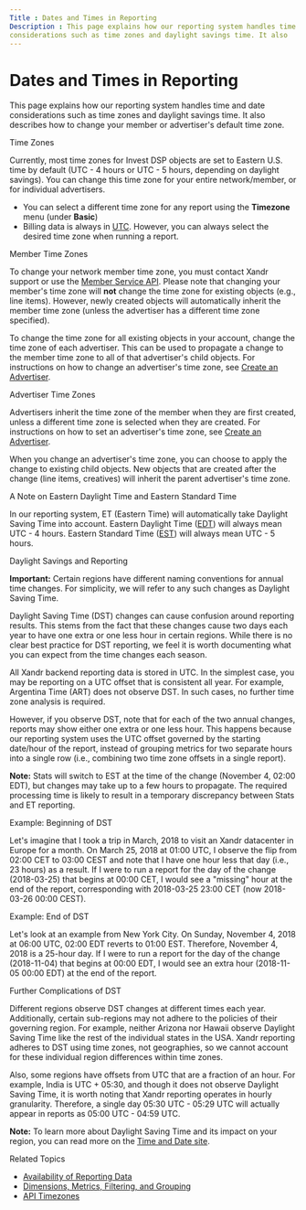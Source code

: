 ```yaml
---
Title : Dates and Times in Reporting
Description : This page explains how our reporting system handles time and date
considerations such as time zones and daylight savings time. It also
---
```



# Dates and Times in Reporting





This page explains how our reporting system handles time and date
considerations such as time zones and daylight savings time. It also
describes how to change your member or advertiser's default time zone.

Time Zones

Currently, most time zones for Invest DSP
objects are set to Eastern U.S. time by default (UTC - 4 hours or UTC -
5 hours, depending on daylight savings). You can change this time zone
for your entire network/member, or for individual advertisers.

- You can select a different time zone for any report using the
  **Timezone** menu (under
  **Basic**)
- Billing data is always in
  <a href="http://en.wikipedia.org/wiki/Coordinated_Universal_Time"
  class="xref" target="_blank">UTC</a>. However, you can always select
  the desired time zone when running a report.

Member Time Zones

To change your network member time zone, you must contact
Xandr support or use the <a
href="xandr-api/member-service.md"
class="xref" target="_blank">Member Service API</a>. Please note that
changing your member's time zone will **not** change the time zone for
existing objects (e.g., line items). However, newly created objects will
automatically inherit the member time zone (unless the advertiser has a
different time zone specified).

To change the time zone for all existing objects in your account, change
the time zone of each advertiser. This can be used to propagate a change
to the member time zone to all of that advertiser's child objects. For
instructions on how to change an advertiser's time zone, see
<a href="create-an-advertiser.md" class="xref">Create an
Advertiser</a>.

Advertiser Time Zones

Advertisers inherit the time zone of the member when they are first
created, unless a different time zone is selected when they are created.
For instructions on how to set an advertiser's time zone, see
<a href="create-an-advertiser.md" class="xref">Create an
Advertiser</a>.

When you change an advertiser's time zone, you can choose to apply the
change to existing child objects. New objects that are created after the
change (line items, creatives) will inherit the parent advertiser's time
zone.

A Note on Eastern Daylight Time and Eastern Standard Time

In our reporting system, ET (Eastern Time) will automatically take
Daylight Saving Time into account. Eastern Daylight Time
(<a href="http://en.wikipedia.org/wiki/Eastern_Daylight_Time"
class="xref" target="_blank">EDT</a>) will always mean UTC - 4 hours.
Eastern Standard Time
(<a href="http://en.wikipedia.org/wiki/Eastern_Time_Zone" class="xref"
target="_blank">EST</a>) will always mean UTC - 5 hours.

Daylight Savings and Reporting



<b>Important:</b> Certain regions have
different naming conventions for annual time changes. For simplicity, we
will refer to any such changes as Daylight Saving Time.



Daylight Saving Time (DST) changes can cause confusion around reporting
results. This stems from the fact that these changes cause two days each
year to have one extra or one less hour in certain regions. While there
is no clear best practice for DST reporting, we feel it is worth
documenting what you can expect from the time changes each season.

All Xandr backend reporting data is stored in
UTC. In the simplest case, you may be reporting on a UTC offset that is
consistent all year. For example, Argentina Time (ART) does not observe
DST. In such cases, no further time zone analysis is required.

However, if you observe DST, note that for each of the two annual
changes, reports may show either one extra or one less hour. This
happens because our reporting system uses the UTC offset governed by the
starting date/hour of the report, instead of grouping metrics for two
separate hours into a single row (i.e., combining two time zone offsets
in a single report).



<b>Note:</b> Stats will switch to EST at the
time of the change (November 4, 02:00 EDT), but changes may take up to a
few hours to propagate. The required processing time is likely to result
in a temporary discrepancy between Stats and ET reporting.



Example: Beginning of DST

Let's imagine that I took a trip in March, 2018 to visit an
Xandr datacenter in Europe for a month. On March
25, 2018 at 01:00 UTC, I observe the flip from 02:00 CET to 03:00 CEST
and note that I have one hour less that day (i.e., 23 hours) as a
result. If I were to run a report for the day of the change (2018-03-25)
that begins at 00:00 CET, I would see a "missing" hour at the end of the
report, corresponding with 2018-03-25 23:00 CET (now 2018-03-26 00:00
CEST).

Example: End of DST

Let's look at an example from New York City. On Sunday, November 4, 2018
at 06:00 UTC, 02:00 EDT reverts to 01:00 EST. Therefore, November 4,
2018 is a 25-hour day. If I were to run a report for the day of the
change (2018-11-04) that begins at 00:00 EDT, I would see an extra hour
(2018-11-05 00:00 EDT) at the end of the report.

Further Complications of DST

Different regions observe DST changes at different times each year.
Additionally, certain sub-regions may not adhere to the policies of
their governing region. For example, neither Arizona nor Hawaii observe
Daylight Saving Time like the rest of the individual states in the USA.
Xandr reporting adheres to DST using time zones,
not geographies, so we cannot account for these individual region
differences within time zones.

Also, some regions have offsets from UTC that are a fraction of an hour.
For example, India is UTC + 05:30, and though it does not observe
Daylight Saving Time, it is worth noting that
Xandr reporting operates in hourly granularity.
Therefore, a single day 05:30 UTC - 05:29 UTC will actually appear in
reports as 05:00 UTC - 04:59 UTC.



<b>Note:</b> To learn more about Daylight
Saving Time and its impact on your region, you can read more on the
<a href="http://www.timeanddate.com/time/dst/" class="xref"
target="_blank">Time and Date site</a>.



Related Topics

- <a href="availability-of-reporting-data.md" class="xref">Availability
  of Reporting Data</a>
- <a href="dimensions-metrics-filtering-and-grouping.md"
  class="xref">Dimensions, Metrics, Filtering, and Grouping</a>
- <a
  href="xandr-api/api-timezones.md"
  class="xref" target="_blank">API Timezones</a>






